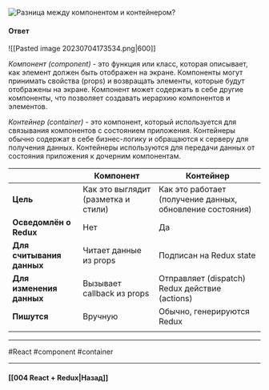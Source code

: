 ![Разница между компонентом и контейнером?](https://youtu.be/81yRgVQ1ciM?t=370)

#### Ответ

![[Pasted image 20230704173534.png|600]]

*Компонент (component)* - это функция или класс, которая описывает, как элемент должен быть отображен на экране. Компоненты могут принимать свойства (props) и возвращать элементы, которые будут отображены на экране. Компонент может содержать в себе другие компоненты, что позволяет создавать иерархию компонентов и элементов.

*Контейнер (container)* - это компонент, который используется для связывания компонентов с состоянием приложения. Контейнеры обычно содержат в себе бизнес-логику и обращаются к серверу для получения данных. Контейнеры используются для передачи данных от состояния приложения к дочерним компонентам.

|                           | Компонент                           | Контейнер                                                 |
| ------------------------- | ----------------------------------- | --------------------------------------------------------- |
| **Цель**                  | Как это выглядит (разметка и стили) | Как это работает (получение данных, обновление состояния) |
| **Осведомлён о Redux**    | Нет                                 | Да                                                        |
| **Для считывания данных** | Читает данные из props              | Подписан на Redux state                                   |
| **Для изменения данных**  | Вызывает callback из props          | Отправляет (dispatch) Redux действие (actions)            |
| **Пишутся**               | Вручную                             | Обычно, генерируются Redux                                |
|                           |                                     |                                                           |                          |                                     |                                                           |

____
#React #component #container

____

#### [[004 React + Redux|Назад]]